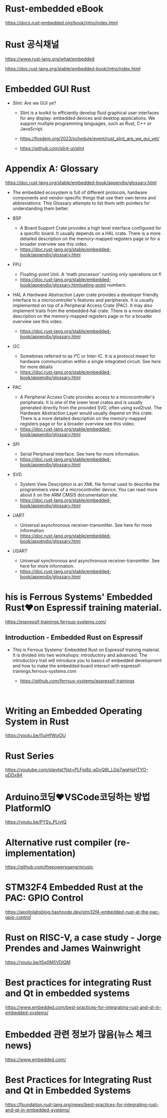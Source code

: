 # Rust-embedded eBook

https://docs.rust-embedded.org/book/intro/index.html

# Rust 공식채널

https://www.rust-lang.org/what/embedded

https://doc.rust-lang.org/stable/embedded-book/intro/index.html

# Embedded GUI Rust 

- Slint: Are we GUI ye?

  - Slint is a toolkit to efficiently develop fluid graphical user interfaces for any display: embedded devices and desktop applications. We support multiple programming languages, such as Rust, C++ or JavaScript.

  - https://fosdem.org/2023/schedule/event/rust_slint_are_we_gui_yet/

  - https://github.com/slint-ui/slint


# Appendix A: Glossary

https://doc.rust-lang.org/stable/embedded-book/appendix/glossary.html

- The embedded ecosystem is full of different protocols, hardware components and vendor-specific things that use their own terms and abbreviations. This Glossary attempts to list them with pointers for understanding them better.

- BSP

  - A Board Support Crate provides a high level interface configured for a specific board. It usually depends on a HAL crate. There is a more detailed description on the memory-mapped registers page or for a broader overview see this video.
  - https://doc.rust-lang.org/stable/embedded-book/appendix/glossary.html

- FPU

  - Floating-point Unit. A 'math processor' running only operations on fl
  - https://doc.rust-lang.org/stable/embedded-book/appendix/glossary.htmloating-point numbers.

- HAL
  A Hardware Abstraction Layer crate provides a developer friendly interface to a microcontroller's features and peripherals. It is usually implemented on top of a Peripheral Access Crate (PAC). It may also implement traits from the embedded-hal crate. There is a more detailed description on the memory-mapped registers page or for a broader overview see this video.

  - https://doc.rust-lang.org/stable/embedded-book/appendix/glossary.html

- I2C

  - Sometimes referred to as I²C or Inter-IC. It is a protocol meant for hardware communication within a single integrated circuit. See here for more details
  - https://doc.rust-lang.org/stable/embedded-book/appendix/glossary.html

- PAC

  - A Peripheral Access Crate provides access to a microcontroller's peripherals. It is one of the lower level crates and is usually generated directly from the provided SVD, often using svd2rust. The Hardware Abstraction Layer would usually depend on this crate. There is a more detailed description on the memory-mapped registers page or for a broader overview see this video.
  - https://doc.rust-lang.org/stable/embedded-book/appendix/glossary.html

- SPI

  - Serial Peripheral Interface. See here for more information.
  - https://doc.rust-lang.org/stable/embedded-book/appendix/glossary.html

- SVD

  - System View Description is an XML file format used to describe the programmers view of a microcontroller device. You can read more about it on the ARM CMSIS documentation site.
  - https://doc.rust-lang.org/stable/embedded-book/appendix/glossary.html

- UART

  - Universal asynchronous receiver-transmitter. See here for more information.
  - https://doc.rust-lang.org/stable/embedded-book/appendix/glossary.html

- USART
  - Universal synchronous and asynchronous receiver-transmitter. See here for more information.
  - https://doc.rust-lang.org/stable/embedded-book/appendix/glossary.html

# his is Ferrous Systems' Embedded Rust❤️on Espressif training material.

https://espressif-trainings.ferrous-systems.com/

## Introduction - Embedded Rust on Espressif

- This is Ferrous Systems' Embedded Rust on Espressif training material. It is divided into two workshops: introductory and advanced. The introductory trail will introduce you to basics of embedded development and how to make the embedded board interact with espressif-trainings.ferrous-systems.com

  - https://github.com/ferrous-systems/espressif-trainings

<br>

# Writing an Embedded Operating System in Rust

https://youtu.be/l1ujHfWoiOU

# Rust Series

https://youtube.com/playlist?list=PLFjq8z-aGyQ6t_LGp7wqHsHTYO-pDDx84

# Arduino코딩❤️VSCode코딩하는 방법PlatformIO

https://youtu.be/PYSy_PLjytQ

# Alternative rust compiler (re-implementation)

https://github.com/thepowersgang/mrustc

# STM32F4 Embedded Rust at the PAC: GPIO Control

https://apollolabsblog.hashnode.dev/stm32f4-embedded-rust-at-the-pac-gpio-control

# Rust on RISC-V, a case study - Jorge Prendes and James Wainwright

https://youtu.be/t5q0M5VDlQM

# Best practices for integrating Rust and Qt in embedded systems

https://www.embedded.com/best-practices-for-integrating-rust-and-qt-in-embedded-systems/

# Embedded 관련 정보가 많음(뉴스 체크news)

https://www.embedded.com/

# Best Practices for Integrating Rust and Qt in Embedded Systems

https://foundation.rust-lang.org/news/best-practices-for-integrating-rust-and-qt-in-embedded-systems/
